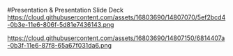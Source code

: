#Presentation & Presentation Slide Deck
https://cloud.githubusercontent.com/assets/16803690/14807070/5ef2bcd4-0b3e-11e6-806f-5d81e7436143.png

https://cloud.githubusercontent.com/assets/16803690/14807150/6814407a-0b3f-11e6-87f8-65a67f031da6.png
